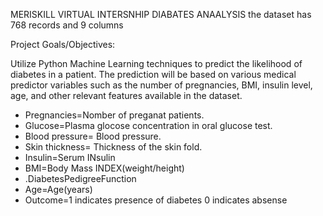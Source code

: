 MERISKILL VIRTUAL INTERSNHIP DIABATES ANAALYSIS
the dataset has 768 records and 9 columns

Project Goals/Objectives:

Utilize Python Machine Learning techniques to predict the likelihood of diabetes in a patient.
The prediction will be based on various medical predictor variables such as the number of pregnancies, BMI, insulin level, age, and other relevant features available in the dataset.

* Pregnancies=Nomber of preganat patients.
* Glucose=Plasma glocose concentration in oral glucose test.
* Blood pressure= Blood pressure.
* Skin thickness= Thickness of the skin fold.
* Insulin=Serum INsulin
* BMI=Body Mass INDEX(weight/height)
* .DiabetesPedigreeFunction
* Age=Age(years)
* Outcome=1 indicates presence of diabetes 0 indicates absense



